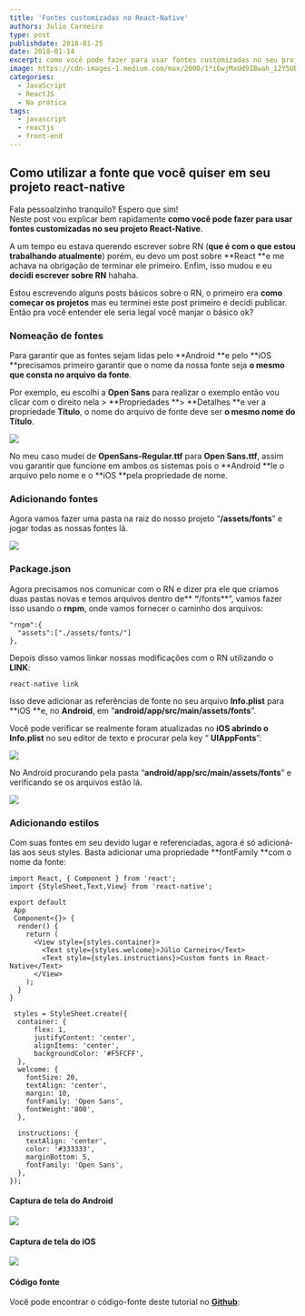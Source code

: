 ```yaml
---
title: 'Fontes customizadas no React-Native'
authors: Julio Carneiro
type: post
publishdate: 2018-01-25
date: 2018-01-14
excerpt: como você pode fazer para usar fontes customizadas no seu projeto React-Native.
image: https://cdn-images-1.medium.com/max/2000/1*i6wjMxUd9IBwah_12Y5UBw.jpeg
categories:
  - JavaScript
  - ReactJS
  - Na prática
tags:
  - javascript
  - reactjs
  - front-end
---
```



## Como utilizar a fonte que você quiser em seu projeto react-native

Fala pessoalzinho tranquilo? Espero que sim!<br> Neste post vou explicar bem
rapidamente **como você pode fazer para usar fontes customizadas no seu projeto
React-Native**.

A um tempo eu estava querendo escrever sobre RN (**que é com o que estou
trabalhando atualmente**) porém, eu devo um post sobre **React **e me achava na
obrigação de terminar ele primeiro. Enfim, isso mudou e eu **decidi escrever
sobre RN** hahaha.

Estou escrevendo alguns posts básicos sobre o RN, o primeiro era **como começar
os projetos** mas eu terminei este post primeiro e decidi publicar. Então pra
você entender ele seria legal você manjar o básico ok?

### Nomeação de fontes

Para garantir que as fontes sejam lidas pelo **Android **e pelo **iOS
**precisamos primeiro garantir que o nome da nossa fonte seja **o mesmo que
consta no arquivo da fonte**.

Por exemplo, eu escolhi a **Open Sans** para realizar o exemplo então vou clicar
com o direito nela > **Propriedades **> **Detalhes **e ver a propriedade
**Título**, o nome do arquivo de fonte deve ser **o mesmo nome do Título**.

![](https://cdn-images-1.medium.com/max/800/1*_wXPRumzhuuTR4_Ko0fwHQ.png)

No meu caso mudei de **OpenSans-Regular.ttf** para **Open Sans.ttf**, assim vou
garantir que funcione em ambos os sistemas pois o **Android **le o arquivo pelo
nome e o **iOS **pela propriedade de nome.

### Adicionando fontes

Agora vamos fazer uma pasta na raiz do nosso projeto “**/assets/fonts**” e jogar
todas as nossas fontes lá.

![](https://cdn-images-1.medium.com/max/800/1*RzBbg78JM-GIe3pQdZhDSg.png)

### Package.json

Agora precisamos nos comunicar com o RN e dizer pra ele que criamos duas pastas
novas e temos arquivos dentro de** **“**/fonts**”, vamos fazer isso usando o
**rnpm**, onde vamos fornecer o caminho dos arquivos:

    "rnpm":{
      "assets":["./assets/fonts/"]
    },

Depois disso vamos linkar nossas modificações com o RN utilizando o **LINK**:

    react-native link

Isso deve adicionar as referências de fonte no seu arquivo **Info.plist** para
**iOS **e, no **Android**, em “**android/app/src/main/assets/fonts**”.

Você pode verificar se realmente foram atualizadas no **iOS **abrindo o**
Info.plist** no seu editor de texto e procurar pela key “ **UIAppFonts**”:

![](https://cdn-images-1.medium.com/max/800/1*u4SkiGwIeXrPhPmgd_bZJg.png)

No Android procurando pela pasta “**android/app/src/main/assets/fonts**” e
verificando se os arquivos estão lá.

![](https://cdn-images-1.medium.com/max/800/1*Enwc-4CUr7utslp8boEFzw.png)

### Adicionando estilos

Com suas fontes em seu devido lugar e referenciadas, agora é só adicioná-las aos
seus styles. Basta adicionar uma propriedade **fontFamily **com o nome da fonte:

    import React, { Component } from 'react';
    import {StyleSheet,Text,View} from 'react-native';

    export default 
     App 
     Component<{}> {
      render() {
        return (
          <View style={styles.container}>
            <Text style={styles.welcome}>Júlio Carneiro</Text>
            <Text style={styles.instructions}>Custom fonts in React-Native</Text>
          </View>
        );
      }
    }

     styles = StyleSheet.create({
      container: {
          flex: 1,
          justifyContent: 'center',
          alignItems: 'center',
          backgroundColor: '#F5FCFF',
      },
      welcome: {
        fontSize: 20,
        textAlign: 'center',
        margin: 10,
        fontFamily: 'Open Sans',
        fontWeight:'800',
      },

      instructions: {
        textAlign: 'center',
        color: '#333333',
        marginBottom: 5,
        fontFamily: 'Open Sans',
      },
    });

#### Captura de tela do Android

![](https://cdn-images-1.medium.com/max/800/1*qf-ICSWMhVfjNCE_9SK4ZQ.png)

#### Captura de tela do iOS

![](https://cdn-images-1.medium.com/max/800/1*z6-nY28OMrMsQLs1WO4gaQ.png)

#### Código fonte

Você pode encontrar o código-fonte deste tutorial no [**Github**](https://github.com/juliocarneiro/react-native-custom-fonts):
